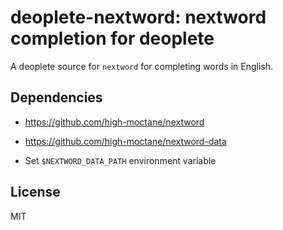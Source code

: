 # deoplete-nextword: nextword completion for deoplete

A deoplete source for `nextword` for completing words in English.


## Dependencies

* https://github.com/high-moctane/nextword

* https://github.com/high-moctane/nextword-data

* Set `$NEXTWORD_DATA_PATH` environment variable


## License

MIT
